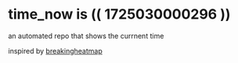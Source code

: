 # time_now is (( 1725030000296 ))

an automated repo that shows the currnent time

inspired by [breakingheatmap](https://github.com/breakingheatmap/breakingheatmap)